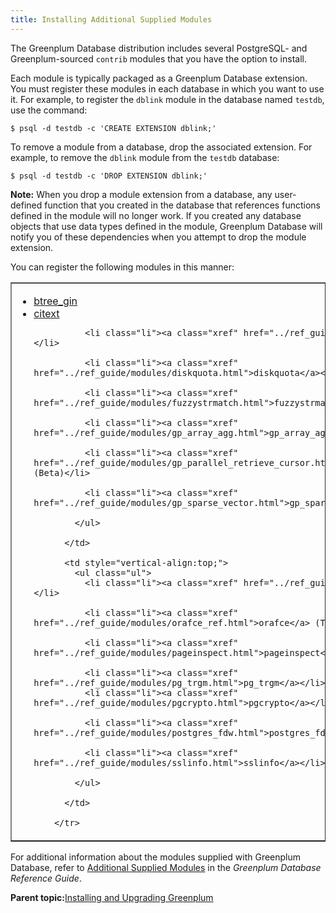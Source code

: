 ```yaml
---
title: Installing Additional Supplied Modules 
---
```


The Greenplum Database distribution includes several PostgreSQL- and Greenplum-sourced `contrib` modules that you have the option to install.

Each module is typically packaged as a Greenplum Database extension. You must register these modules in each database in which you want to use it. For example, to register the `dblink` module in the database named `testdb`, use the command:

```
$ psql -d testdb -c 'CREATE EXTENSION dblink;'
```

To remove a module from a database, drop the associated extension. For example, to remove the `dblink` module from the `testdb` database:

```
$ psql -d testdb -c 'DROP EXTENSION dblink;'
```

**Note:** When you drop a module extension from a database, any user-defined function that you created in the database that references functions defined in the module will no longer work. If you created any database objects that use data types defined in the module, Greenplum Database will notify you of these dependencies when you attempt to drop the module extension.

You can register the following modules in this manner:

<table cellpadding="4" cellspacing="0" summary="" border="1" class="simpletable"><col style="width:33.33333333333333%" /><col style="width:33.33333333333333%" /><thead></thead><tbody><tr>
          <td style="vertical-align:top;">
            <ul class="ul" id="topic_d45_wcw_pgb__ul_tc3_nlx_wp">
              <li class="li"><a class="xref" href="../ref_guide/modules/btree_gin.html">btree_gin</a></li>
              <li class="li"><a class="xref" href="../ref_guide/modules/citext.html">citext</a></li>

              <li class="li"><a class="xref" href="../ref_guide/modules/dblink.html">dblink</a></li>

              <li class="li"><a class="xref" href="../ref_guide/modules/diskquota.html">diskquota</a></li>

              <li class="li"><a class="xref" href="../ref_guide/modules/fuzzystrmatch.html">fuzzystrmatch</a></li>

              <li class="li"><a class="xref" href="../ref_guide/modules/gp_array_agg.html">gp_array_agg</a></li>

              <li class="li"><a class="xref" href="../ref_guide/modules/gp_parallel_retrieve_cursor.html">gp_parallel_retrieve_cursor</a> (Beta)</li>

              <li class="li"><a class="xref" href="../ref_guide/modules/gp_sparse_vector.html">gp_sparse_vector</a></li>

            </ul>

          </td>

          <td style="vertical-align:top;">
            <ul class="ul">
              <li class="li"><a class="xref" href="../ref_guide/modules/hstore.html">hstore</a></li>

              <li class="li"><a class="xref" href="../ref_guide/modules/orafce_ref.html">orafce</a> (Tanzu Greenplum only)</li>

              <li class="li"><a class="xref" href="../ref_guide/modules/pageinspect.html">pageinspect</a></li>

              <li class="li"><a class="xref" href="../ref_guide/modules/pg_trgm.html">pg_trgm</a></li>
              <li class="li"><a class="xref" href="../ref_guide/modules/pgcrypto.html">pgcrypto</a></li>

              <li class="li"><a class="xref" href="../ref_guide/modules/postgres_fdw.html">postgres_fdw</a></li>

              <li class="li"><a class="xref" href="../ref_guide/modules/sslinfo.html">sslinfo</a></li>

            </ul>

          </td>

        </tr>
</tbody></table>

For additional information about the modules supplied with Greenplum Database, refer to [Additional Supplied Modules](../ref_guide/modules/intro.html) in the *Greenplum Database Reference Guide*.

**Parent topic:**[Installing and Upgrading Greenplum](install_guide.html)

